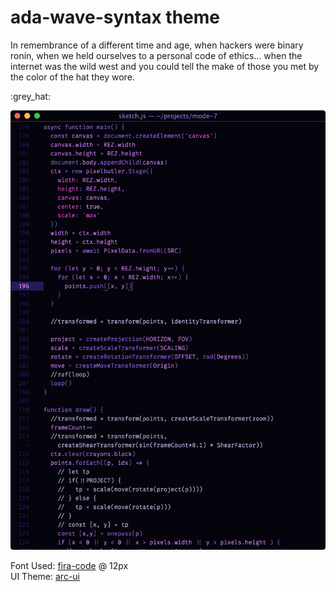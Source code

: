 # ada-wave-syntax theme

In remembrance of a different time and age, when hackers were binary ronin, when we held ourselves to a personal code of ethics... when the internet was the wild west and you could tell the make of those you met by the color of the hat they wore.

:grey_hat:

![](/ss.png?raw=true "ada-wave-syntax")

Font Used: [fira-code](https://github.com/tonsky/FiraCode) @ 12px  
UI Theme: [arc-ui](https://atom.io/packages/arc-ui)
